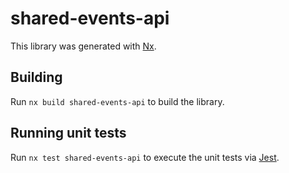 # shared-events-api

This library was generated with [Nx](https://nx.dev).

## Building

Run `nx build shared-events-api` to build the library.

## Running unit tests

Run `nx test shared-events-api` to execute the unit tests via [Jest](https://jestjs.io).
